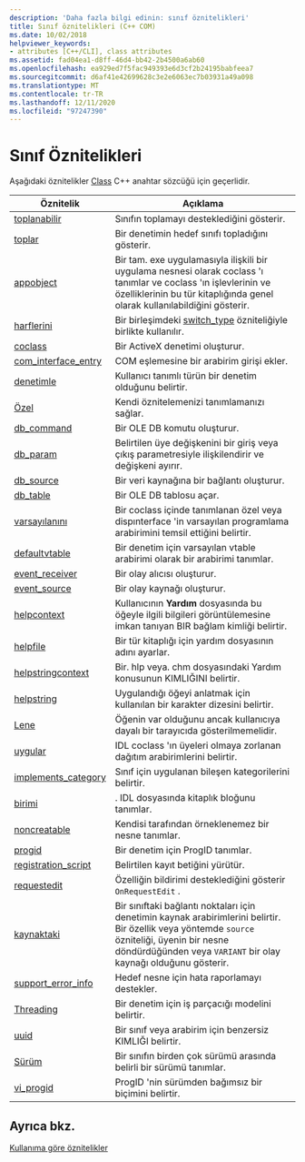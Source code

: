 ```yaml
---
description: 'Daha fazla bilgi edinin: sınıf öznitelikleri'
title: Sınıf öznitelikleri (C++ COM)
ms.date: 10/02/2018
helpviewer_keywords:
- attributes [C++/CLI], class attributes
ms.assetid: fad04ea1-d8ff-46d4-bb42-2b4500a6ab60
ms.openlocfilehash: ea929ed7f5fac949393e6d3cf2b24195babfeea7
ms.sourcegitcommit: d6af41e42699628c3e2e6063ec7b03931a49a098
ms.translationtype: MT
ms.contentlocale: tr-TR
ms.lasthandoff: 12/11/2020
ms.locfileid: "97247390"
---
```

# <a name="class-attributes"></a>Sınıf Öznitelikleri

Aşağıdaki öznitelikler [Class](../../cpp/class-cpp.md) C++ anahtar sözcüğü için geçerlidir.

|Öznitelik|Açıklama|
|---------------|-----------------|
|[toplanabilir](aggregatable.md)|Sınıfın toplamayı desteklediğini gösterir.|
|[toplar](aggregates.md)|Bir denetimin hedef sınıfı topladığını gösterir.|
|[appobject](appobject.md)|Bir tam. exe uygulamasıyla ilişkili bir uygulama nesnesi olarak coclass 'ı tanımlar ve coclass 'ın işlevlerinin ve özelliklerinin bu tür kitaplığında genel olarak kullanılabildiğini gösterir.|
|[harflerini](case-cpp.md)|Bir birleşimdeki [switch_type](switch-type.md) özniteliğiyle birlikte kullanılır.|
|[coclass](coclass.md)|Bir ActiveX denetimi oluşturur.|
|[com_interface_entry](com-interface-entry-cpp.md)|COM eşlemesine bir arabirim girişi ekler.|
|[denetimle](control.md)|Kullanıcı tanımlı türün bir denetim olduğunu belirtir.|
|[Özel](custom-cpp.md)|Kendi öznitelemenizi tanımlamanızı sağlar.|
|[db_command](db-command.md)|Bir OLE DB komutu oluşturur.|
|[db_param](db-param.md)|Belirtilen üye değişkenini bir giriş veya çıkış parametresiyle ilişkilendirir ve değişkeni ayırır.|
|[db_source](db-source.md)|Bir veri kaynağına bir bağlantı oluşturur.|
|[db_table](db-table.md)|Bir OLE DB tablosu açar.|
|[varsayılanını](default-cpp.md)|Bir coclass içinde tanımlanan özel veya dispınterface 'in varsayılan programlama arabirimini temsil ettiğini belirtir.|
|[defaultvtable](defaultvtable.md)|Bir denetim için varsayılan vtable arabirimi olarak bir arabirimi tanımlar.|
|[event_receiver](event-receiver.md)|Bir olay alıcısı oluşturur.|
|[event_source](event-source.md)|Bir olay kaynağı oluşturur.|
|[helpcontext](helpcontext.md)|Kullanıcının **Yardım** dosyasında bu öğeyle ilgili bilgileri görüntülemesine imkan tanıyan BIR bağlam kimliği belirtir.|
|[helpfile](helpfile.md)|Bir tür kitaplığı için yardım dosyasının adını ayarlar.|
|[helpstringcontext](helpstringcontext.md)|Bir. hlp veya. chm dosyasındaki Yardım konusunun KIMLIĞINI belirtir.|
|[helpstring](helpstring.md)|Uygulandığı öğeyi anlatmak için kullanılan bir karakter dizesini belirtir.|
|[Lene](hidden.md)|Öğenin var olduğunu ancak kullanıcıya dayalı bir tarayıcıda gösterilmemelidir.|
|[uygular](implements-cpp.md)|IDL coclass 'ın üyeleri olmaya zorlanan dağıtım arabirimlerini belirtir.|
|[implements_category](implements-category.md)|Sınıf için uygulanan bileşen kategorilerini belirtir.|
|[birimi](module-cpp.md)|. IDL dosyasında kitaplık bloğunu tanımlar.|
|[noncreatable](noncreatable.md)|Kendisi tarafından örneklenemez bir nesne tanımlar.|
|[progid](progid.md)|Bir denetim için ProgID tanımlar.|
|[registration_script](registration-script.md)|Belirtilen kayıt betiğini yürütür.|
|[requestedit](requestedit.md)|Özelliğin bildirimi desteklediğini gösterir `OnRequestEdit` .|
|[kaynaktaki](source-cpp.md)|Bir sınıftaki bağlantı noktaları için denetimin kaynak arabirimlerini belirtir. Bir özellik veya yöntemde `source` özniteliği, üyenin bir nesne döndürdüğünden veya `VARIANT` bir olay kaynağı olduğunu gösterir.|
|[support_error_info](support-error-info.md)|Hedef nesne için hata raporlamayı destekler.|
|[Threading](threading-cpp.md)|Bir denetim için iş parçacığı modelini belirtir.|
|[uuid](uuid-cpp-attributes.md)|Bir sınıf veya arabirim için benzersiz KIMLIĞI belirtir.|
|[Sürüm](version-cpp.md)|Bir sınıfın birden çok sürümü arasında belirli bir sürümü tanımlar.|
|[vi_progid](vi-progid.md)|ProgID 'nin sürümden bağımsız bir biçimini belirtir.|

## <a name="see-also"></a>Ayrıca bkz.

[Kullanıma göre öznitelikler](attributes-by-usage.md)
